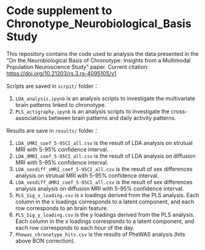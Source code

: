# Code supplement to Chronotype_Neurobiological_Basis Study

This repository contains the code used to analysis the data presented in the "On the Neurobiological Basis of Chronotype:
Insights from a Multimodal Population Neuroscience Study" paper.
Current citation: https://doi.org/10.21203/rs.3.rs-4095105/v1

Scripts are saved in `scrpit/` folder：
1. `LDA_analysis.ipynb` is an analysis scripts to investigate the multivariate brain patterns linked to chronotype.
2. `PLS_actigraphy.ipynb` is an analysis scripts to investigate the cross-associations between brain patterns and daily activity patterns.

Results are save in `results/` folder：
1. `LDA_sMRI_coef_5-95CI_all.csv` is the result of LDA analysis on strutual MRI with 5-95% confidence interval.
2. `LDA_dMRI_coef_5-95CI_all.csv` is the result of LDA analysis on diffusion MRI with 5-95% confidence interval.
3. `LDA_sexdiff_sMRI_coef_5-95CI_all.csv` is the result of sex differences analysis on strutual MRI with 5-95% confidence interval.
4. `LDA_sexdiff_dMRI_coef_5-95CI_all.csv` is the result of sex differences analysis analysis on diffusion MRI with 5-95% confidence interval. 
5. `PLS_Sig_x_loading.csv` is x loadings derived from the PLS analysis. Each column in the x loadings corresponds to a latent component, and each row corresponds to an brain feature.
6. `PLS_Sig_y_loading.csv` is the y loadings derived from the PLS analysis. Each column in the x loadings corresponds to a latent component, and each row corresponds to each hour of the day.
7. `Phewas_chronotype_hits.csv` is the results of PheWAS analysis (hits above BON correction).
